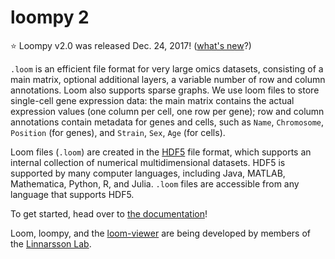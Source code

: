 

# loompy 2

⭐ Loompy v2.0 was released Dec. 24, 2017! ([what's new](https://github.com/linnarsson-lab/loompy/releases/tag/v2.0)?)

`.loom` is an efficient file format for very large omics datasets, 
consisting of a main matrix, optional additional layers, a variable number of row and column 
annotations. Loom also supports sparse graphs. We use loom files to store single-cell gene expression 
data: the main matrix contains the actual expression values (one 
column per cell, one row per gene); row and column annotations 
contain metadata for genes and cells, such as `Name`, `Chromosome`, 
`Position` (for genes), and `Strain`, `Sex`, `Age` (for cells).

Loom files (`.loom`) are created in the [HDF5](https://en.wikipedia.org/wiki/Hierarchical_Data_Format) file format, which 
supports an internal collection of numerical multidimensional datasets.
HDF5 is supported by many computer languages, including Java, MATLAB, 
Mathematica, Python, R, and Julia. `.loom` files are accessible from 
any language that supports HDF5.

To get started, head over to [the documentation](http://linnarssonlab.org/loompy/)!

Loom, loompy, and the [loom-viewer](https://github.com/linnarsson-lab/loom-viewer) are being developed by members of the [Linnarsson Lab](http://linnarssonlab.org).

